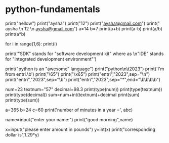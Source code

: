 # python-fundamentals
print("hellow")
print("aysha")
print("12")
print("aysha@gmail.com")
print(" aysha \n 12 \n aysha@gmail.com")
a=14
b=7
print(a+b)
print(a-b)
print(a/b)
print(a*b)

for i in range(1,6):
    print(i)

print('"SDK" stands for "software development kit" where as \n"IDE" stands for "integrated development environment"')

print("python is an \"awesome\" language")
print("python\n\t2023")
print('I\'m from entri.\b')
print("\65")
print("\x65")
print("entri","2023",sep="\n")
print("entri","2023",sep="\b")
print("entri","2023",sep="*",end="\b\b\b\b")

num=23
textnum="57"
decimal=98.3
print(type(num))
print(type(textnum))
print(type(decimal))
sum=num+int(textnum)+decimal
print(sum)
print(type(sum))


a=365
b=24
c=60
print('number of minutes in a year =', a*b*c)


name=input("enter your name:")
print("good morning",name)

x=input("please enter amount in pounds")
y=int(x)
print("corresponding dollar is",1.29*y)
